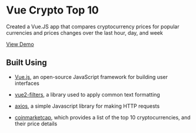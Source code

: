 # Vue Crypto Top 10

Created a Vue.JS app that compares cryptocurrency prices for
popular currencies and prices changes over the last hour, day, and week

[View Demo][]

## Built Using

- [Vue.js][], an open-source JavaScript framework for building user interfaces
- [vue2-filters][], a library used to apply common text formatting
- [axios][], a simple Javascript library for making HTTP requests
- [coinmarketcap][], which provides a list of the top 10 cryptocurrencies, and
  their price details

  [Vue.js]: https://vuejs.org/ "Vue.js"
  [vue2-filters]: https://www.npmjs.com/package/vue2-filters "vue2-filters"
  [axios]: https://github.com/mzabriskie/axios "axios"
  [coinmarketcap]: https://coinmarketcap.com/api/ "coinmarketcap API"
  [View Demo]: https://vue-crypto-top-10.surge.sh "View Demo"